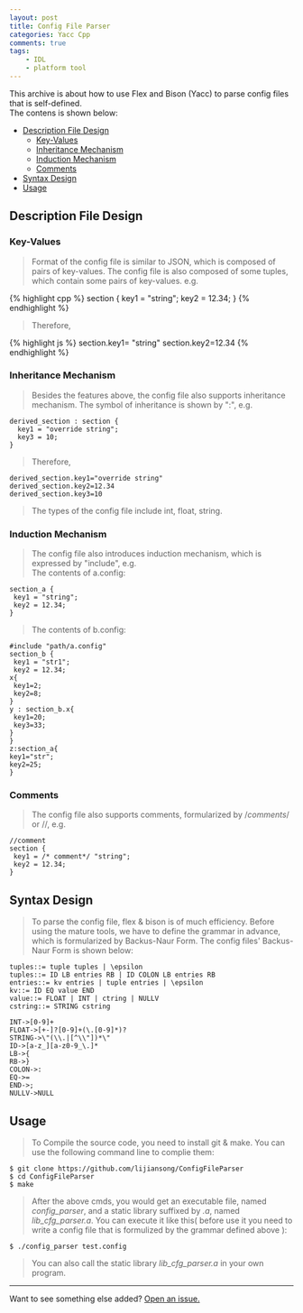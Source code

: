 ```yaml
---
layout: post
title: Config File Parser
categories: Yacc Cpp
comments: true
tags:
    - IDL
    - platform tool
---
```


<div class="message">
  This archive is about how to use Flex and Bison (Yacc) to parse config files that is self-defined. 
</div>The contens is shown below:<br>
<!-- more -->

* [Description File Design](#description-file-design)
  * [Key-Values](#key-values)
  * [Inheritance Mechanism](#inheritance-mechanism)
  * [Induction Mechanism](#induction-mechanism)
  * [Comments](#comments)
* [Syntax Design](#syntax-design)
* [Usage](#usage)

## Description File Design

### Key-Values

> Format of the config file is similar to JSON, which is composed of pairs of key-values. The config file is also composed of some tuples, which contain some pairs of key-values. e.g.

{% highlight cpp %}
section {
 key1 = "string";
 key2 = 12.34;
}
{% endhighlight %}

> Therefore,

{% highlight js %}
section.key1= "string"
section.key2=12.34
{% endhighlight %}

### Inheritance Mechanism

> Besides the features above, the config file also supports inheritance mechanism. The symbol of inheritance is shown by ":", e.g.<br>

```
derived_section : section {
  key1 = "override string";
  key3 = 10;
}
```

> Therefore,

```
derived_section.key1="override string"
derived_section.key2=12.34
derived_section.key3=10
```

> The types of the config file include int, float, string.<br>

### Induction Mechanism

> The config file also introduces induction mechanism, which is expressed by "include", e.g.<br>
> The contents of a.config:

```
section_a {
 key1 = "string";
 key2 = 12.34;
}
```

> The contents of b.config:

```
#include "path/a.config"
section_b {
 key1 = "str1";
 key2 = 12.34;
x{
 key1=2;
 key2=8;
}
y : section_b.x{
 key1=20;
 key3=33;
}
}
z:section_a{
key1="str";
key2=25;
}
```

### Comments

> The config file also supports comments, formularized by /*comments*/ or //, e.g.<br>

```
//comment
section {
 key1 = /* comment*/ "string";
 key2 = 12.34;
}
```

## Syntax Design

> To parse the config file, flex & bison is of much efficiency. Before using the mature tools, we have to define the grammar in advance, which is formularized by Backus-Naur Form. The config files' Backus-Naur Form is shown below:<br>

```
tuples::= tuple tuples | \epsilon
tuples::= ID LB entries RB | ID COLON LB entries RB
entries::= kv entries | tuple entries | \epsilon
kv::= ID EQ value END
value::= FLOAT | INT | ctring | NULLV
cstring::= STRING cstring

INT->[0-9]+
FLOAT->[+-]?[0-9]+(\.[0-9]*)?
STRING->\"(\\.|[^\\"])*\"
ID->[a-z_][a-z0-9_\.]*
LB->{
RB->}
COLON->:
EQ->=
END->;
NULLV->NULL
```

## Usage

> To Compile the source code, you need to install git & make. You can use the following command line to complie them:

```
$ git clone https://github.com/lijiansong/ConfigFileParser
$ cd ConfigFileParser
$ make
```

> After the above cmds, you would get an executable file, named *config_parser*, and a static library suffixed by *.a*, named *lib_cfg_parser.a*. You can execute it like this( before use it you need to write a config file that is formulized by the grammar defined above ):

```
$ ./config_parser test.config
```

> You can also call the static library *lib_cfg_parser.a* in your own program.


-----

Want to see something else added? <a href="https://github.com/lijiansong/ConfigFileParser/issues">Open an issue.</a>
